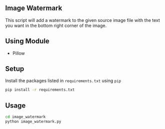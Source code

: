 ## Image Watermark

This script will add a watermark to the given source image file with the text you want in the bottom right corner of the image.

## Using Module

- Pillow


## Setup

Install the packages listed in `requirements.txt` using `pip`

```bash
pip install -r requirements.txt
```

## Usage

```bash
cd image_watermark
python image_watermark.py
```